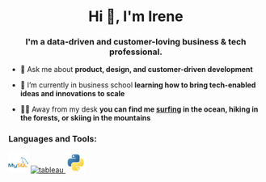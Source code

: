 <h1 align="center">Hi 👋, I'm Irene</h1>
<h3 align="center">I'm a data-driven and customer-loving business & tech professional.</h3>

- 💬 Ask me about **product, design, and customer-driven development**

- 🌱 I’m currently in business school **learning how to bring tech-enabled ideas and innovations to scale**

- 🤸‍♀️ Away from my desk **you can find me <a href="https://instagram.com/waves.irene" target="blank">surfing</a> in the ocean, hiking in the forests, or skiing in the mountains**

<h3 align="left">Languages and Tools:</h3>
<p align="left"> <a href="https://www.mysql.com/" target="_blank" rel="noreferrer"> <img src="https://raw.githubusercontent.com/devicons/devicon/master/icons/mysql/mysql-original-wordmark.svg" alt="mysql" width="40" height="40"/></a>  <a href="https://www.tableau.com/" target="_blank" rel="noreferrer"> <img src="https://cdn.worldvectorlogo.com/logos/tableau-software.svg" alt="tableau" width="35" height="35"/> </a> <a href="https://www.python.org" target="_blank" rel="noreferrer"> <img src="https://raw.githubusercontent.com/devicons/devicon/master/icons/python/python-original.svg" alt="python" width="40" height="40"/> </a></p>
